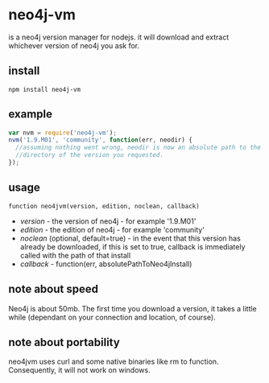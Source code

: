 # neo4j-vm

is a neo4j version manager for nodejs. it will download and extract whichever
version of neo4j you ask for.

## install

```
npm install neo4j-vm
```

## example 

```javascript
var nvm = require('neo4j-vm');
nvm('1.9.M01', 'community', function(err, neodir) {
  //assuming nothing went wrong, neodir is now an absolute path to the neo4j
  //directory of the version you requested.
});
```

## usage

`function neo4jvm(version, edition, noclean, callback)`

* *version* - the version of neo4j - for example '1.9.M01'
* *edition* - the edition of neo4j - for example 'community'
* *noclean* (optional, default=true) - in the event that this version has
  already be downloaded, if this is set to true, callback is immediately called
  with the path of that install
* *callback* - function(err, absolutePathToNeo4jInstall)

## note about speed

Neo4j is about 50mb. The first time you download a version, it takes a little
while (dependant on your connection and location, of course).

## note about portability

neo4jvm uses curl and some native binaries like rm to function. Consequently, it
will not work on windows.
